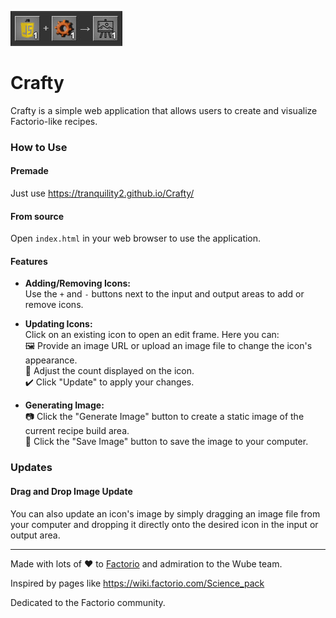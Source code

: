 ![Crafty Recipe Example](assets/new.jpg)

# Crafty

Crafty is a simple web application that allows users to create and visualize Factorio-like recipes.

### How to Use

#### Premade
Just use https://tranquility2.github.io/Crafty/

#### From source
Open `index.html` in your web browser to use the application.

#### Features
- **Adding/Removing Icons:**   
Use the `+` and `-` buttons next to the input and output areas to add or remove icons.

- **Updating Icons:**   
Click on an existing icon to open an edit frame. Here you can:  
🖼️ Provide an image URL or upload an image file to change the icon's appearance.   
🔢 Adjust the count displayed on the icon.   
✔️ Click "Update" to apply your changes.

- **Generating Image:**  
📷 Click the "Generate Image" button to create a static image of the current recipe build area.  
💾 Click the "Save Image" button to save the image to your computer.

### Updates 
#### Drag and Drop Image Update

You can also update an icon's image by simply dragging an image file from your computer and dropping it directly onto the desired icon in the input or output area.

---

Made with lots of ❤️ to [Factorio](https://factorio.com/) and admiration to the Wube team.

Inspired by pages like https://wiki.factorio.com/Science_pack

Dedicated to the Factorio community.

